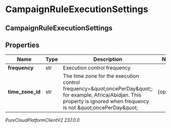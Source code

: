 # CampaignRuleExecutionSettings

## CampaignRuleExecutionSettings

## Properties

|Name | Type | Description | Notes|
|------------ | ------------- | ------------- | -------------|
| **frequency** | str | Execution control frequency | |
| **time_zone_id** | str | The time zone for the execution control frequency&#x3D;\&quot;oncePerDay\&quot;; for example, Africa/Abidjan. This property is ignored when frequency is not \&quot;oncePerDay\&quot; | [optional] |



_PureCloudPlatformClientV2 237.0.0_

